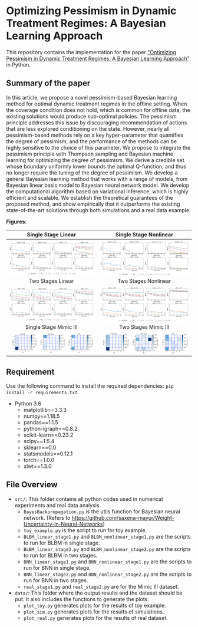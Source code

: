# Optimizing Pessimism in Dynamic Treatment Regimes: A Bayesian Learning Approach

This repository contains the implementation for the paper ["Optimizing Pessimism in Dynamic Treatment Regimes: A Bayesian Learning Approach"](https://openreview.net/pdf?id=8tABKfhBBpJ) in Python. 

## Summary of the paper

In this article, we propose a novel pessimism-based Bayesian learning method for optimal dynamic treatment regimes in the offline setting. When the coverage condition does not hold, which is common for offline data, the existing solutions would produce sub-optimal policies. The pessimism principle addresses this issue by discouraging recommendation of actions that are less explored conditioning on the state. However, nearly all pessimism-based methods rely on a key hyper-parameter that quantifies the degree of pessimism, and the performance of the methods can be highly sensitive to the choice of this parameter. We propose to integrate the pessimism principle with Thompson sampling and Bayesian machine learning for optimizing the degree of pessimism. We derive a credible set whose boundary uniformly lower bounds the optimal Q-function, and thus no longer require the tuning of the degree of pessimism. We develop a general Bayesian learning method that works with a range of models, from Bayesian linear basis model to Bayesian neural network model. We develop the computational algorithm based on variational inference, which is highly efficient and scalable. We establish the theoretical guarantees of the proposed method, and show empirically that it outperforms the existing state-of-the-art solutions through both simulations and a real data example. 


**Figures**:  

| Single Stage Linear | Single Stage Nonlinear | 
| :-------:    |  :-------: | 
| <img align="center" src="stage1_linear.svg" alt="drawing" width="500">   | <img align="center" src="stage1_nonlinear.svg" alt="drawing" width="500" > |
| Two Stages Linear | Two Stages Nonlinear | 
| <img align="center" src="stage2_linear.svg" alt="drawing" width="500">   | <img align="center" src="stage2_nonlinear.svg" alt="drawing" width="500" > |
| Single Stage Mimic III | Two Stages Mimic III | 
| <img align="center" src="stage1_real.svg" alt="drawing" width="500">   | <img align="center" src="stage2_real.svg" alt="drawing" width="500" > |
## Requirement

Use the following command to install the required dependencies: `pip install -r requirements.txt`.
+ Python 3.6
    + matplotlib==3.3.3
    + numpy==1.18.5
    + pandas==1.1.5
    + python-igraph==0.8.2
    + scikit-learn==0.23.2
    + scipy==1.5.4
    + sklearn==0.0
    + statsmodels==0.12.1
    + torch==1.0.0
    + xlwt==1.3.0


## File Overview
- `src/`: This folder contains all python codes used in numerical experiments and real data analysis.
  - `BayesBackpropagation.py` is the utils function for Bayesian neural network. (Refers to https://github.com/saxena-mayur/Weight-Uncertainty-in-Neural-Networks)
  - `toy_example.py` is the script to run for toy example.
  - `BLBM_linear_stage1.py` and `BLBM_nonlinear_stage1.py` are the scripts to run for BLBM in single stage. 
  - `BLBM_linear_stage2.py` and `BLBM_nonlinear_stage2.py` are the scripts to run for BLBM in two stages. 
  - `BNN_linear_stage1.py` and `BNN_nonlinear_stage1.py` are the scripts to run for BNN in single stage. 
  - `BNN_linear_stage2.py` and `BNN_nonlinear_stage2.py` are the scripts to run for BNN in two stages. 
  - `real_stage1.py` and `real_stage2.py` are for the Mimic III dataset.
- `data/`: This folder where the output results and the dataset should be put. It also includes the functions to generate the plots.
  - `plot_toy.py` generates plots for the results of toy example.
  - `plot_sim.py` generates plots for the results of simulations.
  - `plot_real.py` generates plots for the results of real dataset.
